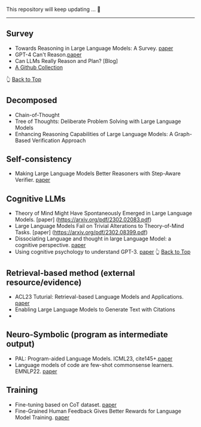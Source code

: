 This repository will keep updating ... 🤗
***

## Survey
* Towards Reasoning in Large Language Models: A Survey. [paper](https://arxiv.org/pdf/2212.10403.pdf)
* GPT-4 Can't Reason.[paper](https://arxiv.org/abs/2308.03762)
* Can LLMs Really Reason and Plan? [Blog]
* [A Github Collection](https://github.com/atfortes/LLM-Reasoning-Papers)

👆 [Back to Top](#paper-list)

## Decomposed 
* Chain-of-Thought
* Tree of Thoughts: Deliberate Problem Solving with Large Language Models
* Enhancing Reasoning Capabilities of Large Language Models: A Graph-Based Verification Approach

## Self-consistency
* Making Large Language Models Better Reasoners with Step-Aware Verifier. [paper](https://arxiv.org/pdf/2206.02336.pdf)

## Cognitive LLMs
* Theory of Mind Might Have Spontaneously Emerged in Large Language Models. [paper] (https://arxiv.org/pdf/2302.02083.pdf)
* Large Language Models Fail on Trivial Alterations to Theory-of-Mind Tasks. [paper] (https://arxiv.org/pdf/2302.08399.pdf)
* Dissociating Language and thought in large Language Model: a cognitive perspective. [paper](https://arxiv.org/pdf/2301.06627.pdf)
* Using cognitive psychology to understand GPT-3. [paper](https://arxiv.org/abs/2206.14576) 
👆 [Back to Top](#paper-list)

## Retrieval-based method (external resource/evidence)
* ACL23 Tuturial: Retrieval-based Language Models and Applications. [paper](https://aclanthology.org/2023.acl-tutorials.6.pdf)
* Enabling Large Language Models to Generate Text with Citations
* 
## Neuro-Symbolic (program as intermediate output)
* PAL: Program-aided Language Models. ICML23, cite145+.[paper](https://proceedings.mlr.press/v202/gao23f.html)
* Language models of code are few-shot commonsense learners. EMNLP22. [paper](https://arxiv.org/pdf/2210.07128.pdf)

## Training 
* Fine-tuning based on CoT dataset. [paper](https://arxiv.org/abs/2305.14045)
* Fine-Grained Human Feedback Gives Better Rewards for Language Model Training. [paper](https://arxiv.org/abs/2306.01693)
  
